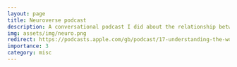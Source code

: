 ```yaml
---
layout: page
title: Neuroverse podcast
description: A conversational podcast I did about the relationship between physics and reality.
img: assets/img/neuro.png
redirect: https://podcasts.apple.com/gb/podcast/17-understanding-the-world-through-physics-with/id1610331609?i=1000564941032
importance: 3
category: misc
---
```

